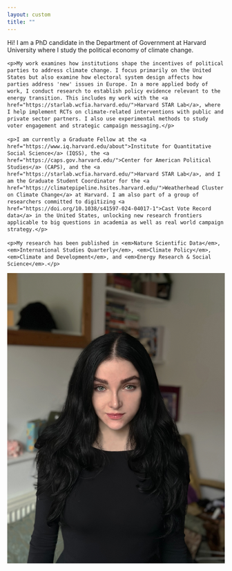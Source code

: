 ```yaml
---
layout: custom
title: ""
---
```


<div class="bio-container">
  <div class="bio-text">
    <p>Hi! I am a PhD candidate in the Department of Government at Harvard University where I study the political economy of climate change.</p>

    <p>My work examines how institutions shape the incentives of political parties to address climate change. I focus primarily on the United States but also examine how electoral system design affects how parties address 'new' issues in Europe. In a more applied body of work, I conduct research to establish policy evidence relevant to the energy transition. This includes my work with the <a href="https://starlab.wcfia.harvard.edu/">Harvard STAR Lab</a>, where I help implement RCTs on climate-related interventions with public and private sector partners. I also use experimental methods to study voter engagement and strategic campaign messaging.</p>

    <p>I am currently a Graduate Fellow at the <a href="https://www.iq.harvard.edu/about">Institute for Quantitative Social Science</a> (IQSS), the <a href="https://caps.gov.harvard.edu/">Center for American Political Studies</a> (CAPS), and the <a href="https://starlab.wcfia.harvard.edu/">Harvard STAR Lab</a>, and I am the Graduate Student Coordinator for the <a href="https://climatepipeline.hsites.harvard.edu/">Weatherhead Cluster on Climate Change</a> at Harvard. I am also part of a group of researchers committed to digitizing <a href="https://doi.org/10.1038/s41597-024-04017-1">Cast Vote Record data</a> in the United States, unlocking new research frontiers applicable to big questions in academia as well as real world campaign strategy.</p>

    <p>My research has been published in <em>Nature Scientific Data</em>, <em>International Studies Quarterly</em>, <em>Climate Policy</em>, <em>Climate and Development</em>, and <em>Energy Research & Social Science</em>.</p>
    
</div>

 <div class="bio-photo">
    <img src="/assets/images/headshot2025.jpg" alt="Aleksandra Conevska" />

<div class="is-container-row is-center is-inset-top-8 social-icons">
  <div class="is-inset-8">
    <a href="https://github.com/aconevska" class="is-icon" title="GitHub">
      <i class="fab fa-github fa-2x"></i>
    </a>
  </div>
  <div class="is-inset-8">
    <a href="https://x.com/aleksandracone" class="is-icon" title="Twitter">
      <i class="fab fa-twitter fa-2x"></i>
    </a>
  </div>
  <div class="is-inset-8">
    <a href="https://scholar.google.com/citations?user=9_02_o4AAAAJ&hl=en" class="is-icon" title="Google Scholar">
      <i class="ai ai-google-scholar ai-2x"></i>
    </a>
  </div>
  <div class="is-inset-8">
    <a href="https://www.linkedin.com/in/aleksandra-conevska/" class="is-icon" title="LinkedIn">
      <i class="fab fa-linkedin fa-2x"></i>
    </a>
  </div>
</div>

  
</div>
  
</div>

